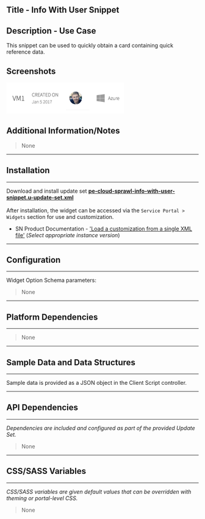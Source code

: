 ## Title - Info With User Snippet

## Description - Use Case

This snippet can be used to quickly obtain a card containing quick reference data.

## Screenshots
![](../images/pe-cloud-sprawl-info-with-user-snippet.png)

## Additional Information/Notes 
> None
---
## Installation
---
Download and install update set **[pe-cloud-sprawl-info-with-user-snippet.u-update-set.xml](pe-cloud-sprawl-info-with-user-snippet.u-update-set.xml)** <br/><br/>
After installation, the widget can be accessed via the `Service Portal > Widgets` section for use and customization.<br/>
* SN Product Documentation - ['Load a customization from a single XML file'](https://docs.servicenow.com/search?q=Load+a+customization+from+a+single+XML+file)   (<i>Select appropriate instance version</i>)
---
## Configuration
---
Widget Option Schema parameters:
> None
---
## Platform Dependencies
---
> None
---
## Sample Data and Data Structures
---
Sample data is provided as a JSON object in the Client Script controller.

---
## API Dependencies
---
<i>Dependencies are included and configured as part of the provided Update Set.</i>
> None
---
## CSS/SASS Variables
---
_CSS/SASS variables are given default values that can be overridden with theming or portal-level CSS._
> None